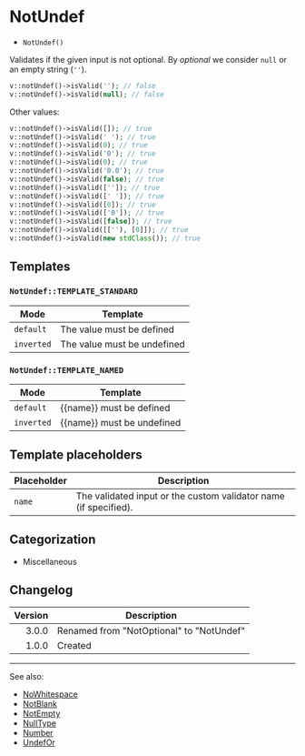 # NotUndef

- `NotUndef()`

Validates if the given input is not optional. By _optional_ we consider `null`
or an empty string (`''`).

```php
v::notUndef()->isValid(''); // false
v::notUndef()->isValid(null); // false
```

Other values:

```php
v::notUndef()->isValid([]); // true
v::notUndef()->isValid(' '); // true
v::notUndef()->isValid(0); // true
v::notUndef()->isValid('0'); // true
v::notUndef()->isValid(0); // true
v::notUndef()->isValid('0.0'); // true
v::notUndef()->isValid(false); // true
v::notUndef()->isValid(['']); // true
v::notUndef()->isValid([' ']); // true
v::notUndef()->isValid([0]); // true
v::notUndef()->isValid(['0']); // true
v::notUndef()->isValid([false]); // true
v::notUndef()->isValid([[''), [0]]); // true
v::notUndef()->isValid(new stdClass()); // true
```

## Templates

### `NotUndef::TEMPLATE_STANDARD`

| Mode       | Template                    |
|------------|-----------------------------|
| `default`  | The value must be defined   |
| `inverted` | The value must be undefined |

### `NotUndef::TEMPLATE_NAMED`

| Mode       | Template                   |
|------------|----------------------------|
| `default`  | {{name}} must be defined   |
| `inverted` | {{name}} must be undefined |

## Template placeholders

| Placeholder | Description                                                      |
|-------------|------------------------------------------------------------------|
| `name`      | The validated input or the custom validator name (if specified). |

## Categorization

- Miscellaneous

## Changelog

| Version | Description                              |
|--------:|------------------------------------------|
|   3.0.0 | Renamed from "NotOptional" to "NotUndef" |
|   1.0.0 | Created                                  |

***
See also:

- [NoWhitespace](NoWhitespace.md)
- [NotBlank](NotBlank.md)
- [NotEmpty](NotEmpty.md)
- [NullType](NullType.md)
- [Number](Number.md)
- [UndefOr](UndefOr.md)
